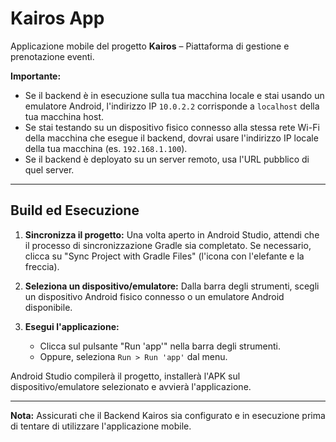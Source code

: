 # Kairos App

Applicazione mobile del progetto **Kairos** – Piattaforma di gestione e prenotazione eventi.

**Importante:**

- Se il backend è in esecuzione sulla tua macchina locale e stai usando un emulatore Android, l'indirizzo IP `10.0.2.2` corrisponde a `localhost` della tua macchina host.
- Se stai testando su un dispositivo fisico connesso alla stessa rete Wi-Fi della macchina che esegue il backend, dovrai usare l'indirizzo IP locale della tua macchina (es. `192.168.1.100`).
- Se il backend è deployato su un server remoto, usa l'URL pubblico di quel server.

---

## Build ed Esecuzione

1. **Sincronizza il progetto:** Una volta aperto in Android Studio, attendi che il processo di sincronizzazione Gradle sia completato. Se necessario, clicca su "Sync Project with Gradle Files" (l'icona con l'elefante e la freccia).
2. **Seleziona un dispositivo/emulatore:** Dalla barra degli strumenti, scegli un dispositivo Android fisico connesso o un emulatore Android disponibile.
3. **Esegui l'applicazione:**

    - Clicca sul pulsante "Run 'app'" nella barra degli strumenti.
    - Oppure, seleziona `Run > Run 'app'` dal menu.

Android Studio compilerà il progetto, installerà l'APK sul dispositivo/emulatore selezionato e avvierà l'applicazione.

---

**Nota:** Assicurati che il Backend Kairos sia configurato e in esecuzione prima di tentare di utilizzare l'applicazione mobile.
